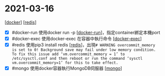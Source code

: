 # 2021-03-16

[[docker]]
[[redis]]

- [x] #docker-run 使用docker run -p [[docker-run]]，指定container綁定本機port
- [x] #docker-exec 使用docker-exec 在容器中執行命令 [[docker-exec]]
- [x] #redis 使用pip3 install redis [[redis]]，出現`# WARNING overcommit_memory is set to 0! Background save may fail under low memory condition. To fix this issue add ‘vm.overcommit_memory = 1’ to /etc/sysctl.conf and then reboot or run the command ‘sysctl vm.overcommit_memory=1’ for this to take effect.`
- [x] #mongo 使用docker容器執行MongoDB伺服器 [[mongo]]

[//begin]: # "Autogenerated link references for markdown compatibility"
[docker]: ../../../../devops/7-operate/learning/docker/docker.md "Docker"
[redis]: ../../../../devops/2-code/learning/Tool/redis/redis.md "redis"
[docker-run]: ../../../../devops/7-operate/learning/docker/docker-run.md "docker-run"
[docker-exec]: ../../../../devops/7-operate/learning/docker/docker-exec.md "docker-exec"
[mongo]: mongo.md "mongo"
[//end]: # "Autogenerated link references"